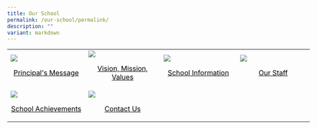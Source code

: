 ```yaml
---
title: Our School
permalink: /our-school/permalink/
description: ""
variant: markdown
---
```

<table style="width: 704px;">
<tbody>
<tr>
<td style="width: 176px;" width="25%"><span style="color: #000000;"><img src="/images/Principal-Message.ico"></span>
<p align="center"><span style="color: #000000;"><a style="color: #000000;" href="https://staging.d2w6f17b52epdm.amplifyapp.com/our-school/principals-message/">Principal's Message</a></span></p>
</td>
<td style="width: 176px;" width="25%"><span style="color: #000000;"><img src="/images/VMV.ico"></span>
<p align="center"><span style="color: #000000;"><a style="color: #000000;" href="https://staging.d2w6f17b52epdm.amplifyapp.com/our-school/vision-mission-values/">Vision, Mission, Values</a></span></p>
</td>
<td style="width: 176px;" width="25%"><span style="color: #000000;"><img src="/images/School Information.ico"></span>
<p align="center"><span style="color: #000000;"><a style="color: #000000; text-decoration: underline;" href="/our-school/school-information/school-history/">School Information</a></span></p>
</td>
<td style="width: 176px;" width="25%"><span style="color: #000000;"><img src="/images/Our Staff.ico"></span>
<p align="center"><span style="color: #000000;"><a style="color: #000000;" href="https://staging.d2w6f17b52epdm.amplifyapp.com/our-school/our-staff/school-management-team/">Our Staff</a></span></p>
</td>
</tr>
<tr>
<td style="width: 176px;"><span style="color: #000000;"><img src="/images/School Achievement.ico"></span>
<p align="center"><span style="color: #000000;"><a style="color: #000000;" href="https://staging.d2w6f17b52epdm.amplifyapp.com/our-school/school-achievements/2025/">School Achievements</a></span></p>
</td>
<td style="width: 176px;"><span style="color: #000000;"><img src="/images/Contact Us.ico"></span>
<p align="center"><span style="color: #000000;"><a style="color: #000000;" href="https://staging.d2w6f17b52epdm.amplifyapp.com/our-school/contact-us/">Contact Us</a></span></p>
</td>
<td style="width: 176px;">&nbsp;</td>
<td style="width: 176px;">&nbsp;</td>
</tr>
</tbody>
</table>
<p>&nbsp;</p>